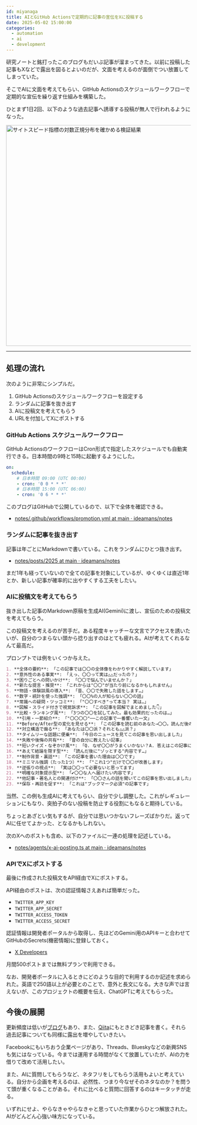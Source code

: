 ```yaml
---
id: miyanaga
title: AIとGitHub Actionsで定期的に記事の宣伝をXに投稿する
date: 2025-05-02 15:00:00
categories:
  - automation
  - ai
  - development
---
```


研究ノートと銘打ったこのブログもだいぶ記事が溜まってきた。以前に投稿した記事もXなどで露出を図るとよいのだが、文面を考えるのが面倒でつい放置してしまっていた。

そこでAIに文面を考えてもらい、GitHub Actionsのスケジュールワークフローで定期的な宣伝を繰り返す仕組みを構築した。

ひとまず1日2回、以下のような過去記事へ誘導する投稿が無人で行われるようになった。

<img src="https://assets.ideamans.com/miyanaga/images/2025/05/site-speed-lognormal-distribution-verification.png" alt="サイトスピード指標の対数正規分布を確かめる検証結果" width="600" />

---

## 処理の流れ

次のように非常にシンプルだ。

1. GitHub Actionsのスケジュールワークフローを設定する
2. ランダムに記事を抜き出す
3. AIに投稿文を考えてもらう
4. URLを付加してXにポストする

### GitHub Actions スケジュールワークフロー

GitHub ActionsのワークフローはCron形式で指定したスケジュールでも自動実行できる。日本時間の9時と15時に起動するようにした。

```yaml
on:
  schedule:
    # 日本時間 09:00 (UTC 00:00)
    - cron: '0 0 * * *'
    # 日本時間 15:00 (UTC 06:00)
    - cron: '0 6 * * *'
```

このブログはGitHubで公開しているので、以下で全体を確認できる。

- [notes/.github/workflows/promotion.yml at main · ideamans/notes](https://github.com/ideamans/notes/blob/main/.github/workflows/promotion.yml)

### ランダムに記事を抜き出す

記事は年ごとにMarkdownで書いている。これをランダムにひとつ抜き出す。

- [notes/posts/2025 at main · ideamans/notes](https://github.com/ideamans/notes/tree/main/posts/2025)

まだ1年も経っていないので全ての記事を対象にしているが、ゆくゆくは直近1年とか、新しい記事が確率的に出やすくする工夫をしたい。

### AIに投稿文を考えてもらう

抜き出した記事のMarkdown原稿を生成AI(Gemini)に渡し、宣伝のための投稿文を考えてもらう。

この投稿文を考えるのが苦手だ。ある程度キャッチーな文言でアクセスを誘いたいが、自分のつまらない頭から捻り出すのはとても疲れる。AIが考えてくれるなんて最高だ。

プロンプトでは例をいくつか与えた。

```markdown
1. **全体の要約**: 「この記事では〇〇の全体像をわかりやすく解説しています」
2. **意外性のある事実**: 「えっ、〇〇って実は△△だったの？」
3. **困りごとへの問いかけ**: 「〇〇で悩んでいませんか？」
4. **新たな提言・推奨**: 「これからは"〇〇"が当たり前になるかもしれません」
5. **物語・体験談風の導入**: 「昔、〇〇で失敗した話をします…」
6. **数字・統計を使った強調**: 「〇〇%の人が知らない〇〇の話」
7. **常識への疑問・ツッコミ**: 「"〇〇すべき"って本当？ 実は…」
8. **図解・スライド付きで視覚訴求**: 「この記事を図解でまとめました👇」
9. **比較・ランキング風**: 「3つの〇〇を試してみた。最も効果的だったのは…」
10. **引用・一節紹介**: 「"〇〇〇〇"──この記事で一番響いた一文」
11. **Before/After型の変化を見せる**: 「この記事を読む前のあなた→〇〇。読んだ後のあなた→△△」
12. **対立構造で煽る**: 「あなたは〇〇派？それとも△△派？」
13. **タイムリーな話題に便乗**: 「今日のニュースを見てこの記事を思い出しました」
14. **失敗や後悔の共有**: 「昔の自分に教えたい記事」
15. **短いクイズ・なぞかけ風**: 「Q. なぜ〇〇がうまくいかない？A. 答えはこの記事に👇」
16. **あえて結論を隠す型**: 「読んだ後に"ゾッとする"内容です…」
17. **制作背景・裏話**: 「この記事を書いた理由は〇〇です」
18. **ミニマル強調（たった1つ）**: 「"これ1つ"だけで〇〇が改善します」
19. **逆張りの視点**: 「実は〇〇って必要ないと思ってます」
21. **明確な対象提示型**: 「✔〇〇な人へ届けたい内容です」
22. **他記事・著名人との関連付け**: 「〇〇さんの話を聞いてこの記事を思い出しました」
23. **保存・再訪を促す**: 「これは"ブックマーク必須"の記事です」
```

当然、この例も生成AIに考えてもらい、自分で少し調整した。これがレギュレーションにもなり、突拍子のない投稿を防止する役割にもなると期待している。

ちょっとあざとい気もするが、自分では思いつかないフレーズばかりだ。返ってAIに任せてよかった、となるかもしれない。

次のXへのポストも含め、以下のファイルに一連の処理を記述している。

- [notes/agents/x-ai-posting.ts at main · ideamans/notes](https://github.com/ideamans/notes/blob/main/agents/x-ai-posting.ts#L72)

### APIでXにポストする

最後に作成された投稿文をAPI経由でXにポストする。

API経由のポストは、次の認証情報さえあれば簡単だった。

- `TWITTER_APP_KEY`
- `TWITTER_APP_SECRET`
- `TWITTER_ACCESS_TOKEN`
- `TWITTER_ACCESS_SECRET`

認証情報は開発者ポータルから取得し、先ほどのGemini用のAPIキーと合わせてGitHubのSecrets(機密情報)に登録しておく。

- [X Developers](https://developer.x.com/en/portal/dashboard)

月間500ポストまでは無料プランで利用できる。

なお、開発者ポータルに入るときにどのような目的で利用するのか記述を求められた。英語で250語以上が必要とのことで、意外と長文になる。大きな声では言えないが、このプロジェクトの概要を伝え、ChatGPTに考えてもらった。

## 今後の展開

更新頻度は低いが[ブログ](https://blog.ideamans.com/)もあり、また、[Qiita](https://qiita.com/)にもときどき記事を書く。それら過去記事についても同様に露出を増やしていきたい。

Facebookにもいちおう企業ページがあり、Threads、Blueskyなどの新興SNSも気にはなっている。今までは運用する時間がなくて放置していたが、AIの力を借りて改めて活用したい。

また、AIに質問してもらうなど、ネタフリをしてもらう活用もよいと考えている。自分から企画を考えるのは、必然性、つまり今なぜそのネタなのか？を問うて頭が重くなることがある。それに比べると質問に回答するのはキータッチが走る。

いずれにせよ、やらなきゃやらなきゃと思っていた作業からひとつ解放された。AIがどんどん心強い味方になっている。

